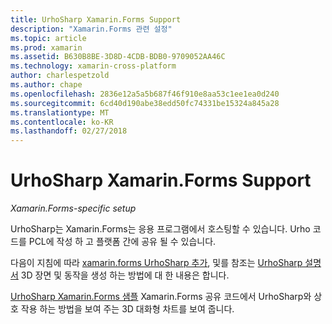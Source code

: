 ```yaml
---
title: UrhoSharp Xamarin.Forms Support
description: "Xamarin.Forms 관련 설정"
ms.topic: article
ms.prod: xamarin
ms.assetid: B630B8BE-3D8D-4CDB-BDB0-9709052AA46C
ms.technology: xamarin-cross-platform
author: charlespetzold
ms.author: chape
ms.openlocfilehash: 2836e12a5a5b687f46f910e8aa53c1ee1ea0d240
ms.sourcegitcommit: 6cd40d190abe38edd50fc74331be15324a845a28
ms.translationtype: MT
ms.contentlocale: ko-KR
ms.lasthandoff: 02/27/2018
---
```

# <a name="urhosharp-xamarinforms-support"></a>UrhoSharp Xamarin.Forms Support

_Xamarin.Forms-specific setup_

UrhoSharp는 Xamarin.Forms는 응용 프로그램에서 호스팅할 수 있습니다. Urho 코드를 PCL에 작성 하 고 플랫폼 간에 공유 될 수 있습니다.

다음이 지침에 따라 [xamarin.forms UrhoSharp 추가](~/xamarin-forms/user-interface/graphics/urhosharp.md), 및를 참조는 [UrhoSharp 설명서](~/graphics-games/urhosharp/using.md) 3D 장면 및 동작을 생성 하는 방법에 대 한 내용은 합니다.

[UrhoSharp Xamarin.Forms 샘플](https://github.com/xamarin/urho-samples/tree/master/FormsSample) Xamarin.Forms 공유 코드에서 UrhoSharp와 상호 작용 하는 방법을 보여 주는 3D 대화형 차트를 보여 줍니다.

